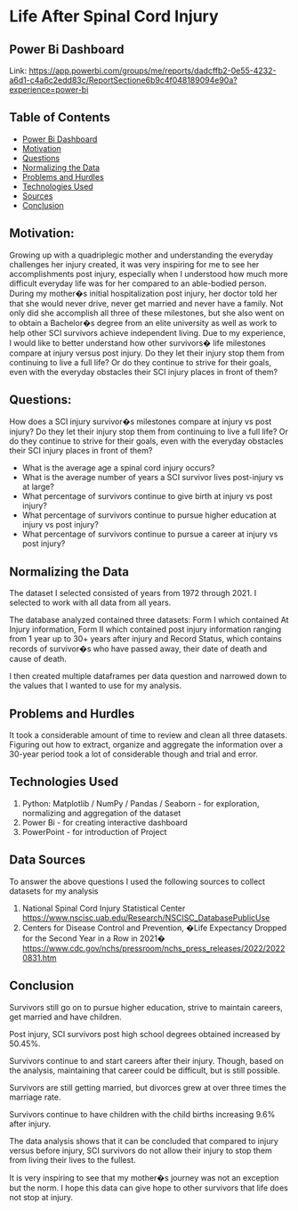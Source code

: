 # Life After Spinal Cord Injury

## Power Bi Dashboard
Link:
https://app.powerbi.com/groups/me/reports/dadcffb2-0e55-4232-a6d1-c4a6c2edd83c/ReportSectione6b9c4f048189094e90a?experience=power-bi
## Table of Contents
* [Power Bi Dashboard](#power-bi-dashboard)
* [Motivation](#motivation)
* [Questions](#questions)
* [Normalizing the Data](#normaling-the-data)
* [Problems and Hurdles](#problems-and-hurdles)
* [Technologies Used](#technologies-used)
* [Sources](#sources)
* [Conclusion](#conclusion)

## Motivation:
Growing up with a quadriplegic mother and understanding the everyday challenges her injury created, it was very inspiring for me to see her accomplishments post injury, especially when I understood how much more difficult everyday life was for her compared to an able-bodied person. 
During my mother�s initial hospitalization post injury, her doctor told her that she would never drive, never get married and never have a family. Not only did she accomplish all three of these milestones, but she also went on to obtain a Bachelor�s degree from an elite university as well as work to help other SCI survivors achieve independent living.
Due to my experience, I would like to better understand how other survivors� life milestones compare at injury versus post injury. Do they let their injury stop them from continuing to live a full life? Or do they continue to strive for their goals, even with the everyday obstacles their SCI injury places in front of them?
## Questions:
How does a SCI injury survivor�s milestones compare at injury vs post injury? Do they let their injury stop them from continuing to live a full life? Or do they continue to strive for their goals, even with the everyday obstacles their SCI injury places in front of them?
- What is the average age a spinal cord injury occurs?
- What is the average number of years a SCI survivor lives post-injury vs at large?
- What percentage of survivors continue to give birth at injury vs post injury?
- What percentage of survivors continue to pursue higher education at injury vs post injury?
- What percentage of survivors continue to pursue a career at injury vs post injury?

## Normalizing the Data
The dataset I selected consisted of years from 1972 through 2021. 
I selected to work with all data from all years.

The database analyzed contained three datasets: Form I which contained At Injury information, Form II which contained post injury information ranging from 1 year up to 30+ years after injury and Record Status, which contains records of survivor�s who have passed away, their date of death and cause of death.

I then created multiple dataframes per data question and narrowed down to the values that I wanted to use for my analysis. 

## Problems and Hurdles
It took a considerable amount of time to review and clean all three datasets. Figuring out how to extract, organize and aggregate the information over a 30-year period took a lot of considerable though and trial and error.

## Technologies Used
1) Python: Matplotlib / NumPy / Pandas / Seaborn - for exploration, normalizing and aggregation of the dataset
2) Power Bi - for creating interactive dashboard
3) PowerPoint - for introduction of Project
## Data Sources
To answer the above questions I used the following sources to collect datasets for my analysis
1) National Spinal Cord Injury Statistical Center
https://www.nscisc.uab.edu/Research/NSCISC_DatabasePublicUse
2) Centers for Disease Control and Prevention, �Life Expectancy Dropped for the Second Year in a Row in 2021�
https://www.cdc.gov/nchs/pressroom/nchs_press_releases/2022/20220831.htm
## Conclusion
Survivors still go on to pursue higher education, strive to maintain careers, get married and have children. 

Post injury, SCI survivors post high school degrees obtained increased by 50.45%. 

Survivors continue to and start careers after their injury. Though, based on the analysis, maintaining that career could be difficult, but is still possible.

Survivors are still getting married, but divorces grew at over three times the marriage rate.

Survivors continue to have children with the child births increasing 9.6% after injury.

The data analysis shows that it can be concluded that compared to injury versus before injury, SCI survivors do not allow their injury to stop them from living their lives to the fullest.

It is very inspiring to see that my mother�s journey was not an exception but the norm. I hope this data can give hope to other survivors that life does not stop at injury.


